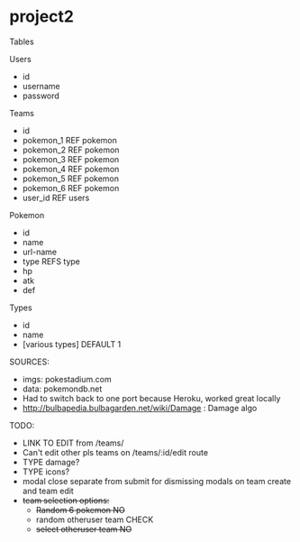# project2

Tables

Users
* id
* username
* password

Teams
* id
* pokemon_1 REF pokemon
* pokemon_2 REF pokemon
* pokemon_3 REF pokemon
* pokemon_4 REF pokemon
* pokemon_5 REF pokemon
* pokemon_6 REF pokemon
* user_id REF users

Pokemon
* id
* name
* url-name
* type REFS type
* hp
* atk
* def

Types
* id
* name
* [various types] DEFAULT 1


SOURCES:
* imgs: pokestadium.com
* data: pokemondb.net
* Had to switch back to one port because Heroku, worked great locally
* http://bulbapedia.bulbagarden.net/wiki/Damage : Damage algo

TODO: 
* LINK TO EDIT from /teams/
* Can't edit other pls teams on /teams/:id/edit route
* TYPE damage?
* TYPE icons?
* modal close separate from submit for dismissing modals on team create and team edit
* ~~team selection options:~~
  * ~~Random 6 pokemon NO~~
  * random otheruser team CHECK
  * ~~select otheruser team NO~~

